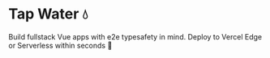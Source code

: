 # Tap Water 💧

Build fullstack Vue apps with e2e typesafety in mind. Deploy to Vercel Edge or Serverless within seconds 🚀
